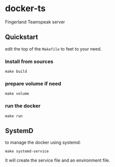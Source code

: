 # docker-ts
Fingerland Teamspeak server

## Quickstart

edit the top of the `Makefile` to feet to your need.

### Install from sources

```
make build
```

### prepare volume if need 

```
make volume
```

### run the docker

```
make run
```

## SystemD

to manage the docker using systemd:

```
make systemd-service
```

It will create the service file and an environment file.
